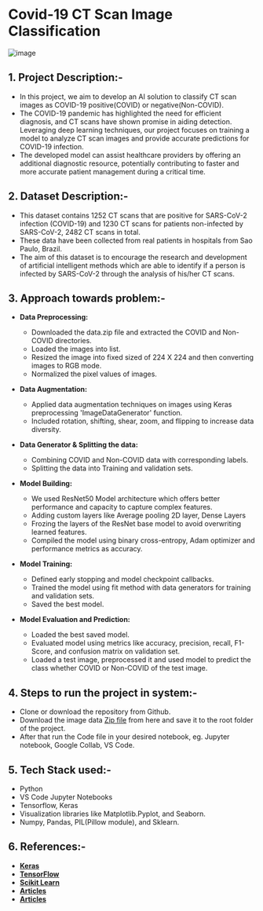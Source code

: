 # **Covid-19 CT Scan Image Classification**

![image](https://github.com/piyush8227/FullStack/assets/78916771/979369f8-93ec-474c-af96-c9945fecd898)

## **1. Project Description:-**
* In this project, we aim to develop an AI solution to classify CT scan images as COVID-19 positive(COVID) or negative(Non-COVID). 
* The COVID-19 pandemic has highlighted the need for efficient diagnosis, and CT scans have shown promise in aiding detection. Leveraging deep learning techniques, our project focuses on training a model to analyze CT scan images and provide accurate predictions for COVID-19 infection.
* The developed model can assist healthcare providers by offering an additional diagnostic resource, potentially contributing to faster and more accurate patient management during a critical time.

## **2. Dataset Description:-**
* This dataset contains 1252 CT scans that are positive for SARS-CoV-2 infection (COVID-19) and 1230 CT scans for patients non-infected by SARS-CoV-2, 2482 CT scans in total. 
* These data have been collected from real patients in hospitals from Sao Paulo, Brazil. 
* The aim of this dataset is to encourage the research and development of artificial intelligent methods which are able to identify if a person is infected by SARS-CoV-2 through the analysis of his/her CT scans.

## **3. Approach towards problem:-**

  * **Data Preprocessing:**
    * Downloaded the data.zip file and extracted the COVID and Non-COVID directories.
    * Loaded the images into list.
    * Resized the image into fixed sized of 224 X 224 and then converting images to RGB mode.
    * Normalized the pixel values of images.
  
  * **Data Augmentation:**
    * Applied data augmentation techniques on images using Keras preprocessing 'ImageDataGenerator' function.
    * Included rotation, shifting, shear, zoom, and flipping to increase data diversity.
  
  * **Data Generator & Splitting the data:**
    * Combining COVID and Non-COVID data with corresponding labels.
    * Splitting the data into Training and validation sets.
  
  * **Model Building:**
    * We used ResNet50 Model architecture which offers better performance and capacity to capture complex features.
    * Adding custom layers like Average pooling 2D layer, Dense Layers
    * Frozing the layers of the ResNet base model to avoid overwriting learned features.
    * Compiled the model using binary cross-entropy, Adam optimizer and performance metrics as accuracy.
  
  * **Model Training:**
    * Defined early stopping and model checkpoint callbacks.
    * Trained the model using fit method with data generators for training and validation sets.
    * Saved the best model.
  
  * **Model Evaluation and Prediction:**
    * Loaded the best saved model.
    * Evaluated model using metrics like accuracy, precision, recall, F1-Score, and confusion matrix on validation set.
    * Loaded a test image, preprocessed it and used model to predict the class whether COVID or Non-COVID of the test image.
   
## **4. Steps to run the project in system:-**
* Clone or download the repository from Github.
* Download the image data [Zip file](https://drive.google.com/file/d/1iqtiC9krc44QbLFDH0XsElI5cHoy4P56/view?usp=sharing) from here and save it to the root folder of the project.
* After that run the Code file in your desired notebook, eg. Jupyter notebook, Google Collab, VS Code.

## **5. Tech Stack used:-**
* Python
* VS Code Jupyter Notebooks
* Tensorflow, Keras
* Visualization libraries like Matplotlib.Pyplot, and Seaborn.
* Numpy, Pandas, PIL(Pillow module), and Sklearn.

## **6. References:-**
* **[Keras](https://keras.io/api/)**
* **[TensorFlow](https://www.tensorflow.org/)**
* **[Scikit Learn](https://scikit-learn.org/stable/)**
* **[Articles](https://www.sciencedirect.com/science/article/pii/S1746809422007224)**
* **[Articles](https://www.nature.com/articles/s41598-021-93832-2)**
